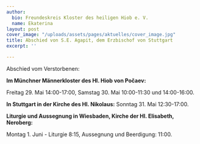 ```yaml
---
author:
  bio: Freundeskreis Kloster des heiligen Hiob e. V.
  name: Ekaterina
layout: post
cover_image: "/uploads/assets/pages/aktuelles/cover_image.jpg"
title: Abschied von S.E. Agapit, dem Erzbischof von Stuttgart
excerpt: ''

---
```

Abschied vom Verstorbenen:

**Im Münchner Männerkloster des Hl. Hiob von Počaev:**

Freitag 29. Mai 14:00-17:00, Samstag 30. Mai 10:00-11:30 und 14:00-16:00.

**In Stuttgart in der Kirche des Hl. Nikolaus:** Sonntag 31. Mai 12:30-17:00.

**Liturgie und Aussegnung in Wiesbaden, Kirche der Hl. Elisabeth, Neroberg:**

Montag 1. Juni - Liturgie 8:15, Aussegnung und Beerdigung: 11:00.